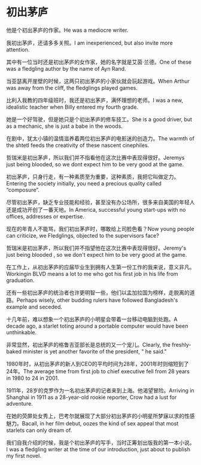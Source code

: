 # 初出茅庐

<p><span class="chinese">他是个初出茅庐的作家。</span><span class="english">He was a mediocre writer.</span></p>

<p><span class="chinese">我初出茅庐，还请多多关照。</span><span class="english">I am inexperienced, but also invite more attention.</span></p>

<p><span class="chinese">其中有一位当时还是初出茅庐的女作家，她的名字就是艾茵·兰德。</span><span class="english">One of these was a fledgling author by the name of Ayn Rand.</span></p>

<p><span class="chinese">当亚瑟离开崖壁的时候，这两只初出茅庐的小家伙就会玩起游戏。</span><span class="english">When Arthur was away from the cliff, the fledglings played games.</span></p>

<p><span class="chinese">比利入我教的四年级班时，我还是初出茅庐，满怀理想的老师。</span><span class="english">I was a new, idealistic teacher when Billy entered my fourth grade.</span></p>

<p><span class="chinese">她是一个好驾驶，但是她只是个初出茅庐的修车技工。</span><span class="english">She is a good driver, but as a mechanic, she is just a babe in the woods.</span></p>

<p><span class="chinese">在剧中，犹太小镇的温情滋养着两位初出茅庐的电影迷的创造力。</span><span class="english">The warmth of the shtetl feeds the creativity of these nascent cinephiles.</span></p>

<p><span class="chinese">哲瑞米是初出茅庐，所以我们并不指看他在这次比赛中表现得很好。</span><span class="english">Jeremys just being blooded, so we dont expect him to be very good at the game.</span></p>

<p><span class="chinese">初出茅庐，只身行走，有一种素质至为重要，这种素质，我把它叫做定力。</span><span class="english">Entering the society initially, you need a precious quality called “composure”.</span></p>

<p><span class="chinese">尽管初出茅庐，缺乏专业技能和经验，甚至没有办公场所，很多来自美国的年轻人还是成功开创了一番天地。</span><span class="english">In America, successful young start-ups with no offices, addresses or expertise.</span></p>

<p><span class="chinese">现在的年青人不能骂，我们初出茅庐时，哪敢给上司脸色看？</span><span class="english">Now young people can criticize, we Fledglings, objected to the supervisors face?</span></p>

<p><span class="chinese">哲瑞米是初出茅庐，所以我们并不指望他在这次比赛中表现得很好。</span><span class="english">Jeremy's just being blooded , so we don't expect him to be very good at the game.</span></p>

<p><span class="chinese">在工作上，从初出茅庐的应届毕业生到拥有人生第一份工作的我来说，意义非凡。</span><span class="english">Workingin BLVD means a lot to me who got his first job in his life from graduation.</span></p>

<p><span class="chinese">还有一些初出茅庐的统治者也许更明智一些，他们以孟加拉国为榜样，走脱离的道路。</span><span class="english">Perhaps wisely, other budding rulers have followed Bangladesh's example and seceded.</span></p>

<p><span class="chinese">十几年前，难以想象一个初出茅庐的小明星会带着一台移动电脑到处跑。</span><span class="english">A decade ago, a starlet toting around a portable computer would have been unthinkable.</span></p>

<p><span class="chinese">非常显然，初出茅庐的格鲁吉亚部长是总统的又一个宠儿。</span><span class="english">Clearly, the freshly-baked minister is yet another favorite of the president, " he said."</span></p>

<p><span class="chinese">1980年时，从初出茅庐的新人到CEO的平均时间为28年，2001年时则缩短到了24年。</span><span class="english">The average time from first job to chief executive fell from 28 years in 1980 to 24 in 2001.</span></p>

<p><span class="chinese">1911年，28岁的克罗作为一名初出茅庐的记者来到上海。他渴望冒险。</span><span class="english">Arriving in Shanghai in 1911 as a 28-year-old rookie reporter, Crow had a lust for adventure.</span></p>

<p><span class="chinese">在她的荧屏处女秀上，巴考尔就展现了大部分初出茅庐的小明星所梦寐以求的性感魅力。</span><span class="english">Bacall, in her film debut, oozes the kind of sex appeal that most starlets can only dream of.</span></p>

<p><span class="chinese">我们自我介绍的时候，我是个初出茅庐的写手，当时正筹划出版我的第一本小说。</span><span class="english">I was a fledgling writer at the time of our introduction, just about to publish my first novel.</span></p>

